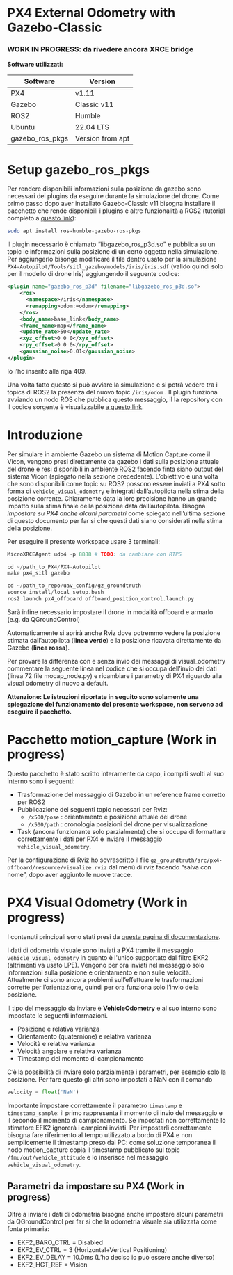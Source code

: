 # PX4 External Odometry with Gazebo-Classic

### WORK IN PROGRESS: da rivedere ancora XRCE bridge
**Software utilizzati:** 

| Software | Version |
| --- | --- |
| PX4 | v1.11 |
| Gazebo | Classic v11 |
| ROS2 | Humble |
| Ubuntu | 22.04 LTS |
| gazebo_ros_pkgs | Version from apt |

# Setup gazebo_ros_pkgs

Per rendere disponibili informazioni sulla posizione da gazebo sono necessari dei plugins da eseguire durante la simulazione del drone. Come primo passo dopo aver installato Gazebo-Classic v11 bisogna installare il pacchetto che rende disponibili i plugins e altre funzionalità a ROS2 (tutorial completo a [questo link](https://classic.gazebosim.org/tutorials?tut=ros2_installing&cat=connect_ros)):

```bash
sudo apt install ros-humble-gazebo-ros-pkgs
```

Il plugin necessario è chiamato “libgazebo_ros_p3d.so” e pubblica su un topic le informazioni sulla posizione di un certo oggetto nella simulazione. Per aggiungerlo bisonga modificare il file dentro usato per la simulazione `PX4-Autopilot/Tools/sitl_gazebo/models/iris/iris.sdf` (valido quindi solo per il modello di drone Iris) aggiungendo il seguente codice: 

```xml
<plugin name="gazebo_ros_p3d" filename="libgazebo_ros_p3d.so">
	<ros>
	  <namespace>/iris</namespace>
	  <remapping>odom:=odom</remapping>
	</ros>
	<body_name>base_link</body_name>
	<frame_name>map</frame_name>
	<update_rate>50</update_rate>
	<xyz_offset>0 0 0</xyz_offset>
	<rpy_offset>0 0 0</rpy_offset>
	<gaussian_noise>0.01</gaussian_noise>
</plugin>
```

Io l’ho inserito alla riga 409.

Una volta fatto questo si può avviare la simulazione e si potrà vedere tra i topics di ROS2 la presenza del nuovo topic `/iris/odom` . Il plugin funziona avviando un nodo ROS che pubblica questo messaggio, il la repository con il codice sorgente è visualizzabile [a questo link](https://github.com/ros-simulation/gazebo_ros_pkgs). 

# Introduzione

Per simulare in ambiente Gazebo un sistema di Motion Capture come il Vicon, vengono presi direttamente da gazebo i dati sulla posizione attuale del drone e resi disponibili in ambiente ROS2 facendo finta siano output del sistema Vicon (spiegato nella sezione precedente). L’obiettivo è una volta che sono disponibili come topic su ROS2 possono essere inviati a PX4 sotto forma di `vehicle_visual_odometry` e integrati dall’autopilota nella stima della posizione corrente. Chiaramente data la loro precisione hanno un grande impatto sulla stima finale della posizione data dall’autopilota. Bisogna *impostare su PX4 anche alcuni parametri* come spiegato nell’ultima sezione di questo documento per far si che questi dati siano considerati nella stima della posizione. 

Per eseguire il presente workspace usare 3 terminali:

```python
MicroXRCEAgent udp4 -p 8888 # TODO: da cambiare con RTPS
```

```python
cd ~/path_to_PX4/PX4-Autopilot
make px4_sitl gazebo
```

```python
cd ~/path_to_repo/uav_config/gz_groundtruth
source install/local_setup.bash
ros2 launch px4_offboard offboard_position_control.launch.py
```

Sarà infine necessario impostare il drone in modalità offboard e armarlo (e.g. da QGroundControl)

Automaticamente si aprirà anche Rviz dove potremmo vedere la posizione stimata dall’autopilota (**linea verde**) e la posizione ricavata direttamente da Gazebo (**linea rossa**).

Per provare la differenza con e senza invio dei messaggi di visual_odometry commentare la seguente linea nel codice che si occupa dell’invio dei dati (linea 72 file mocap_node.py) e ricambiare i parametry di PX4 riguardo alla visual odometry di nuovo a default. 

**Attenzione: Le istruzioni riportate in seguito sono solamente una spiegazione del funzionamento del presente workspace, non servono ad eseguire il pacchetto.** 

# Pacchetto motion_capture (Work in progress)

Questo pacchetto è stato scritto interamente da capo, i compiti svolti al suo interno sono i seguenti:

- Trasformazione del messaggio di Gazebo in un reference frame corretto per ROS2
- Pubblicazione dei seguenti topic necessari per Rviz:
    - `/x500/pose` : orientamento e posizione attuale del drone
    - `/x500/path` : cronologia posizioni del drone per visualizzazione
- Task (ancora funzionante solo parzialmente) che si occupa di formattare correttamente i dati per PX4 e inviare il messaggio `vehicle_visual_odometry`.

Per la configurazione di Rviz ho sovrascritto il file `gz_groundtruth/src/px4-offboard/resource/visualize.rviz` dal menù di rviz facendo “salva con nome”, dopo aver aggiunto le nuove tracce.

# PX4 Visual Odometry (Work in progress)

I contenuti principali sono stati presi da [questa pagina di documentazione](https://dev.px4.io/v1.11_noredirect/en/ros/external_position_estimation.html). 

I dati di odometria visuale sono inviati a PX4 tramite il messaggio `vehicle_visual_odometry` in quanto è l'unico supportato dal filtro EKF2 (altrimenti va usato LPE). Vengono per ora inviati nel messaggio solo informazioni sulla posizione e orientamento e non sulle velocità. Attualmente ci sono ancora problemi sull’effettuare le trasformazioni corrette per l’orientazione, quindi per ora funziona solo l’invio della posizione. 

Il tipo del messaggio da inviare è **VehicleOdometry** e al suo interno sono impostate le seguenti informazioni.

- Posizione e relativa varianza
- Orientamento (quaternione) e relativa varianza
- Velocità e relativa varianza
- Velocità angolare e relativa varianza
- Timestamp del momento di campionamento

C’è la possibilità di inviare solo parzialmente i parametri, per esempio solo la posizione. Per fare questo gli altri sono impostati a NaN con il comando  

```python
velocity = float('NaN')
```

Importante impostare correttamente il parametro `timestamp` e `timestamp_sample`: il primo rappresenta il momento di invio del messaggio e il secondo il momento di campionamento. Se impostati non correttamente lo stimatore EFK2 ignorerà i campioni inviati. Per impostarli correttamente bisogna fare riferimento al tempo utilizzato a bordo di PX4 e non semplicemente il timestamp preso dal PC: come soluzione temporanea il nodo motion_capture copia il timestamp pubblicato sul topic `/fmu/out/vehicle_attitude` e lo inserisce nel messaggio `vehicle_visual_odometry`. 

## Parametri da impostare su PX4 (Work in progress)

Oltre a inviare i dati di odometria bisogna anche impostare alcuni parametri da QGroundControl per far si che la odometria visuale sia utilizzata come fonte primaria:

- EKF2_BARO_CTRL = Disabled
- EKF2_EV_CTRL = 3 (Horizontal+Vertical Positioning)
- EKF2_EV_DELAY = 10.0ms (L’ho deciso io può essere anche diverso)
- EKF2_HGT_REF = Vision